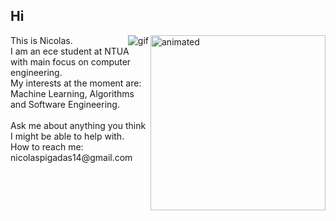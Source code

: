 ## Hi  
<img src="https://media.giphy.com/media/IcZhFmufozDCij3p22/giphy.gif" align="right" width="280px" alt="animated"/>
<p><img align="right" alt="gif" src=https://media.giphy.com/media/IcZhFmufozDCij3p22/giphy.gif  /></p> 
<!--
<p><img align="right" alt="gif" src="https://github.com/NIcolasp14/NIcolasp14/blob/main/giphy.gif" /></p> 
<p><img align="right" alt="gif" src=https://media.giphy.com/media/IcZhFmufozDCij3p22/giphy.gif  /></p> 
-->
This is Nicolas. <br />
I am an ece student at NTUA with main focus on computer engineering.  <br />
My interests at the moment are: Machine Learning, Algorithms and Software Engineering.  <br />
<br />
Ask me about anything you think I might be able to help with. <br />
How to reach me: nicolaspigadas14@gmail.com

<!--
**NIcolasp14/NIcolasp14** is a ✨ _special_ ✨ repository because its `README.md` (this file) appears on your GitHub profile.

Here are some ideas to get you started:

- 🔭 I’m currently working on ...
- 🌱 I’m currently learning ...
- 👯 I’m looking to collaborate on ...
- 🤔 I’m looking for help with ...
- 💬 Ask me about ...
- 📫 How to reach me: ...
- 😄 Pronouns: ...
- ⚡ Fun fact: ...
-->
